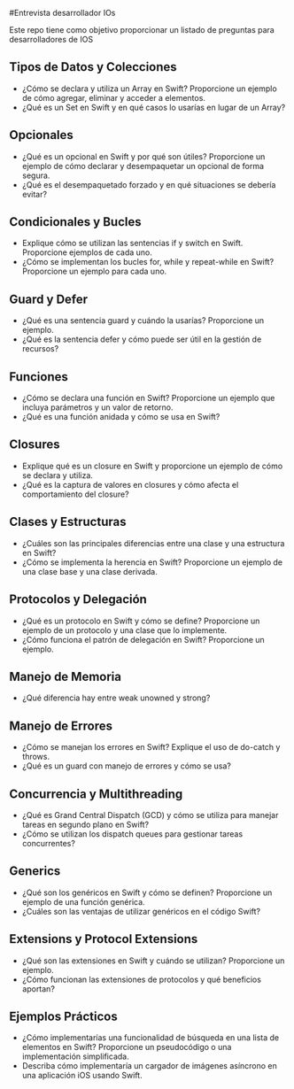 #Entrevista desarrollador IOs

Este repo tiene como objetivo proporcionar un listado de preguntas para desarrolladores de IOS

## Tipos de Datos y Colecciones

- ¿Cómo se declara y utiliza un Array en Swift? Proporcione un ejemplo de cómo agregar, eliminar y acceder a elementos.
- ¿Qué es un Set en Swift y en qué casos lo usarías en lugar de un Array?

## Opcionales

- ¿Qué es un opcional en Swift y por qué son útiles? Proporcione un ejemplo de cómo declarar y desempaquetar un opcional de forma segura.
- ¿Qué es el desempaquetado forzado y en qué situaciones se debería evitar?

## Condicionales y Bucles

- Explique cómo se utilizan las sentencias if y switch en Swift. Proporcione ejemplos de cada uno.
- ¿Cómo se implementan los bucles for, while y repeat-while en Swift? Proporcione un ejemplo para cada uno.

## Guard y Defer

- ¿Qué es una sentencia guard y cuándo la usarías? Proporcione un ejemplo.
- ¿Qué es la sentencia defer y cómo puede ser útil en la gestión de recursos?

## Funciones

- ¿Cómo se declara una función en Swift? Proporcione un ejemplo que incluya parámetros y un valor de retorno.
- ¿Qué es una función anidada y cómo se usa en Swift?

## Closures

- Explique qué es un closure en Swift y proporcione un ejemplo de cómo se declara y utiliza.
- ¿Qué es la captura de valores en closures y cómo afecta el comportamiento del closure?

## Clases y Estructuras

- ¿Cuáles son las principales diferencias entre una clase y una estructura en Swift?
- ¿Cómo se implementa la herencia en Swift? Proporcione un ejemplo de una clase base y una clase derivada.

## Protocolos y Delegación

- ¿Qué es un protocolo en Swift y cómo se define? Proporcione un ejemplo de un protocolo y una clase que lo implemente.
- ¿Cómo funciona el patrón de delegación en Swift? Proporcione un ejemplo.

## Manejo de Memoria

- ¿Qué diferencia hay entre weak unowned y strong?

## Manejo de Errores

- ¿Cómo se manejan los errores en Swift? Explique el uso de do-catch y throws.
- ¿Qué es un guard con manejo de errores y cómo se usa?

## Concurrencia y Multithreading

- ¿Qué es Grand Central Dispatch (GCD) y cómo se utiliza para manejar tareas en segundo plano en Swift?
- ¿Cómo se utilizan los dispatch queues para gestionar tareas concurrentes?

## Generics

- ¿Qué son los genéricos en Swift y cómo se definen? Proporcione un ejemplo de una función genérica.
- ¿Cuáles son las ventajas de utilizar genéricos en el código Swift?

## Extensions y Protocol Extensions

- ¿Qué son las extensiones en Swift y cuándo se utilizan? Proporcione un ejemplo.
- ¿Cómo funcionan las extensiones de protocolos y qué beneficios aportan?

## Ejemplos Prácticos

- ¿Cómo implementarías una funcionalidad de búsqueda en una lista de elementos en Swift? Proporcione un pseudocódigo o una implementación simplificada.
- Describa cómo implementaría un cargador de imágenes asíncrono en una aplicación iOS usando Swift.







